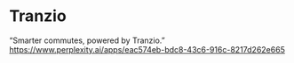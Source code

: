 # Tranzio
“Smarter commutes, powered by Tranzio.”
https://www.perplexity.ai/apps/eac574eb-bdc8-43c6-916c-8217d262e665
